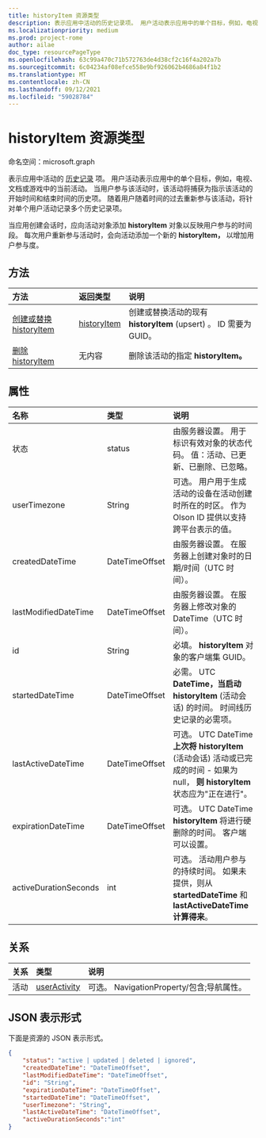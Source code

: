 ```yaml
---
title: historyItem 资源类型
description: 表示应用中活动的历史记录项。 用户活动表示应用中的单个目标，例如，电视、文档或游戏中的当前活动。 当用户参与该活动时，该活动将捕获为指示该活动的开始时间和结束时间的历史项。 随着用户随着时间的过去重新参与该活动，将针对单个用户活动记录多个历史记录项。
ms.localizationpriority: medium
ms.prod: project-rome
author: ailae
doc_type: resourcePageType
ms.openlocfilehash: 63c99a470c71b572763de4d38cf2c16f4a202a7b
ms.sourcegitcommit: 6c04234af08efce558e9bf926062b4686a84f1b2
ms.translationtype: MT
ms.contentlocale: zh-CN
ms.lasthandoff: 09/12/2021
ms.locfileid: "59028784"
---
```

# <a name="historyitem-resource-type"></a>historyItem 资源类型

命名空间：microsoft.graph

表示应用中活动的 [历史记录](projectrome-activity.md) 项。 用户活动表示应用中的单个目标，例如，电视、文档或游戏中的当前活动。 当用户参与该活动时，该活动将捕获为指示该活动的开始时间和结束时间的历史项。 随着用户随着时间的过去重新参与该活动，将针对单个用户活动记录多个历史记录项。

当应用创建会话时，应向活动对象添加 **historyItem** 对象以反映用户参与的时间段。 每次用户重新参与活动时，会向活动添加一个新的 **historyItem，** 以增加用户参与度。

## <a name="methods"></a>方法

|方法 | 返回类型 | 说明|
|:------|:------------|:-----------|
|[创建或替换 historyItem](../api/projectrome-put-historyitem.md) | [historyItem](projectrome-historyitem.md) | 创建或替换活动的现有 **historyItem** (upsert) 。 ID 需要为 GUID。|
|[删除 historyItem](../api/projectrome-delete-historyitem.md) | 无内容 | 删除该活动的指定 **historyItem。**|

## <a name="properties"></a>属性

|名称 | 类型 | 说明|
|:----|:-----|:-----------|
|状态 | status | 由服务器设置。 用于标识有效对象的状态代码。 值：活动、已更新、已删除、已忽略。|
|userTimezone | String | 可选。 用户用于生成活动的设备在活动创建时所在的时区。 作为 Olson ID 提供以支持跨平台表示的值。|
|createdDateTime | DateTimeOffset | 由服务器设置。 在服务器上创建对象时的日期/时间（UTC 时间）。|
|lastModifiedDateTime | DateTimeOffset | 由服务器设置。 在服务器上修改对象的 DateTime（UTC 时间）。|
|id | String | 必填。 **historyItem** 对象的客户端集 GUID。|
|startedDateTime | DateTimeOffset | 必需。 UTC **DateTime，当启动 historyItem** (活动会话) 的时间。 时间线历史记录的必需项。|
|lastActiveDateTime | DateTimeOffset | 可选。 UTC DateTime **上次将 historyItem** (活动会话) 活动或已完成的时间 - 如果为 null， **则 historyItem** 状态应为"正在进行"。|
|expirationDateTime | DateTimeOffset | 可选。 UTC DateTime **historyItem** 将进行硬删除的时间。 客户端可以设置。|
|activeDurationSeconds | int | 可选。 活动用户参与的持续时间。 如果未提供，则从 **startedDateTime** 和 **lastActiveDateTime 计算得来**。|

## <a name="relationships"></a>关系

|关系 | 类型 | 说明|
|:------------|:-----|:-----------|
|活动| [userActivity](../resources/projectrome-activity.md) | 可选。 NavigationProperty/包含;导航属性。|

## <a name="json-representation"></a>JSON 表示形式

下面是资源的 JSON 表示形式。

<!-- {
  "blockType": "resource",
  "optionalProperties": [
    "userTimezone",
    "lastActiveDateTime",
    "activeDurationSeconds"
  ],
  "baseType": "microsoft.graph.entity",
  "@odata.type": "microsoft.graph.activityHistoryItem",
  "@odata.annotations": [
    {
      "capabilities": {
        "skippable": false,
        "countable": false,
        "selectable": false
      }
    }
  ]
}-->

```json
{
    "status": "active | updated | deleted | ignored",
    "createdDateTime": "DateTimeOffset",
    "lastModifiedDateTime": "DateTimeOffset",
    "id": "String",
    "expirationDateTime": "DateTimeOffset",
    "startedDateTime": "DateTimeOffset",
    "userTimezone": "String",
    "lastActiveDateTime": "DateTimeOffset",
    "activeDurationSeconds":"int"
}
```

<!-- uuid: 8fcb5dbc-d5aa-4681-8e31-b001d5168d79
2017-06-07 14:57:30 UTC -->
<!-- {
  "type": "#page.annotation",
  "description": "historyitem resource",
  "keywords": "",
  "section": "documentation",
  "tocPath": ""
}-->

